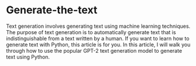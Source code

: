 # Generate-the-text
Text generation involves generating text using machine learning techniques. The purpose of text generation is to automatically generate text that is indistinguishable from a text written by a human. If you want to learn how to generate text with Python, this article is for you. In this article, I will walk you through how to use the popular GPT-2 text generation model to generate text using Python.
